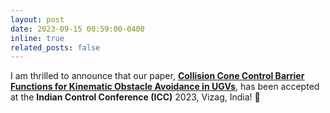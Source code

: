 ```yaml
---
layout: post
date: 2023-09-15 00:59:00-0400
inline: true
related_posts: false
---
```


I am thrilled to announce that our paper, <strong>[Collision Cone Control Barrier Functions for Kinematic Obstacle Avoidance in UGVs](https://ieeexplore.ieee.org/stamp/stamp.jsp?arnumber=10442173)</strong>, has been accepted at the **Indian Control Conference (ICC)** 2023, Vizag, India! :tada:
